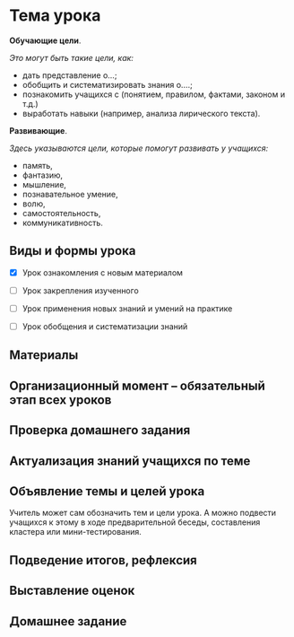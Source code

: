 # Тема урока

**Обучающие цели**.

*Это могут быть такие цели, как:*

- дать представление о…;
- обобщить и систематизировать знания о….;
- познакомить учащихся с (понятием, правилом, фактами, законом и т.д.)
- выработать навыки (например, анализа лирического текста).

**Развивающие**.

*Здесь указываются цели, которые помогут развивать у учащихся:*

- память,
- фантазию,
- мышление,
- познавательное умение,
- волю,
- самостоятельность,
- коммуникативность.

## Виды и формы урока

- [x] Урок ознакомления с новым материалом

- [ ] Урок закрепления изученного

- [ ] Урок применения новых знаний и умений на практике

- [ ] Урок обобщения и систематизации знаний

## Материалы

## Организационный момент – обязательный этап всех уроков

## Проверка домашнего задания

## Актуализация знаний учащихся по теме

## Объявление темы и целей урока

 Учитель может сам обозначить тем и цели урока. А можно подвести учащихся к этому в ходе предварительной беседы, составления кластера или мини-тестирования.

## Подведение итогов, рефлексия

## Выставление оценок

## Домашнее задание
